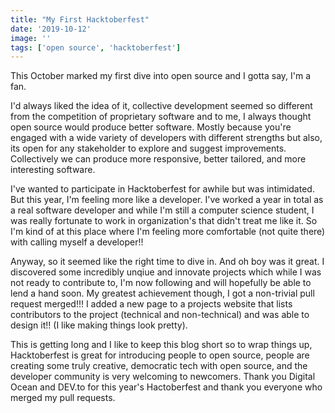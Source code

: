 ```yaml
---
title: "My First Hacktoberfest"
date: '2019-10-12'
image: ''
tags: ['open source', 'hacktoberfest']
---
```


This October marked my first dive into open source and I gotta say, I'm a fan.

I'd always liked the idea of it, collective development seemed so different from the competition of proprietary software and to me, I always thought open source would produce better software. Mostly because you're engaged with a wide variety of developers with different strengths but also, its open for any stakeholder to explore and suggest improvements. Collectively we can produce more responsive, better tailored, and more interesting software.

I've wanted to participate in Hacktoberfest for awhile but was intimidated. But this year, I'm feeling more like a developer. I've worked a year in total as a real software developer and while I'm still a computer science student, I was really fortunate to work in organization's that didn't treat me like it. So I'm kind of at this place where I'm feeling more comfortable (not quite there) with calling myself a developer!!

Anyway, so it seemed like the right time to dive in. And oh boy was it great. I discovered some incredibly unqiue and innovate projects which while I was not ready to contribute to, I'm now following and will hopefully be able to lend a hand soon. My greatest achievement though, I got a non-trivial pull request merged!!! I added a new page to a projects website that lists contributors to the project (technical and non-technical) and was able to design it!! (I like making things look pretty).

This is getting long and I like to keep this blog short so to wrap things up, Hacktoberfest is great for introducing people to open source, people are creating some truly creative, democratic tech with open source, and the developer community is very welcoming to newcomers. Thank you Digital Ocean and DEV.to for this year's Hactoberfest and thank you everyone who merged my pull requests.
